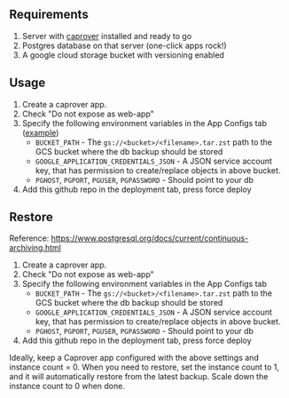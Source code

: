 ## Requirements

1. Server with [caprover](https://caprover.com/) installed and ready to go
2. Postgres database on that server (one-click apps rock!)
3. A google cloud storage bucket with versioning enabled

## Usage

1. Create a caprover app. 
2. Check "Do not expose as web-app"
3. Specify the following environment variables in the App Configs tab ([example](.env.example))
    - `BUCKET_PATH` - The `gs://<bucket>/<filename>.tar.zst` path to the GCS bucket where the db backup should be stored
    - `GOOGLE_APPLICATION_CREDENTIALS_JSON` - A JSON service account key, that has permission to create/replace objects in above bucket.
    - `PGHOST`, `PGPORT`, `PGUSER`, `PGPASSWORD` - Should point to your db
4. Add this github repo in the deployment tab, press force deploy

## Restore

Reference: https://www.postgresql.org/docs/current/continuous-archiving.html

1. Create a caprover app.
2. Check "Do not expose as web-app"
3. Specify the following environment variables in the App Configs tab
    - `BUCKET_PATH` - The `gs://<bucket>/<filename>.tar.zst` path to the GCS bucket where the db backup should be stored
    - `GOOGLE_APPLICATION_CREDENTIALS_JSON` - A JSON service account key, that has permission to create/replace objects in above bucket.
    - `PGHOST`, `PGPORT`, `PGUSER`, `PGPASSWORD` - Should point to your db
4. Add this github repo in the deployment tab, press force deploy

Ideally, keep a Caprover app configured with the above settings and instance count = 0. When you need to restore,
set the instance count to 1, and it will automatically restore from the latest backup. Scale down the instance
count to 0 when done.
